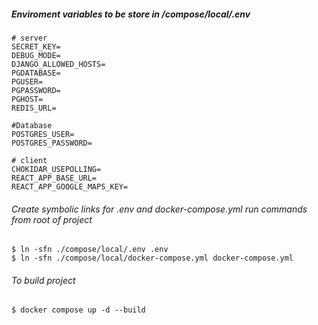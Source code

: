 ##### Enviroment variables to be store in /compose/local/.env
```
# server
SECRET_KEY=
DEBUG_MODE=
DJANGO_ALLOWED_HOSTS=
PGDATABASE=
PGUSER=
PGPASSWORD=
PGHOST=
REDIS_URL=

#Database
POSTGRES_USER=
POSTGRES_PASSWORD=

# client
CHOKIDAR_USEPOLLING=
REACT_APP_BASE_URL=
REACT_APP_GOOGLE_MAPS_KEY=
```

###### Create symbolic links for .env and docker-compose.yml run commands from root of project
```
$ ln -sfn ./compose/local/.env .env
$ ln -sfn ./compose/local/docker-compose.yml docker-compose.yml
```

###### To build project
```
$ docker compose up -d --build
```


